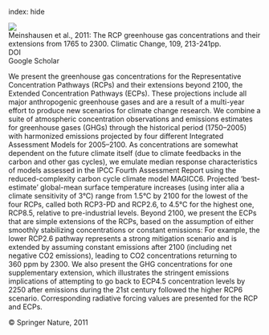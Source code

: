 index: hide

<div class="Citation">
    <div class="Citation-thumb CitationThumb-linked"  data-href="https://doi.org/10.1007/s10584-011-0156-z">
      <img src="https://static.claimspace.cloud/climate-study-static/refs/thumbs/13/Meinshausen_et_al_2011-thumb.png" />
    </div>

  <div class="Citation-body">
    <div class="Citation-text">Meinshausen et al., 2011: The RCP greenhouse gas concentrations and their extensions from 1765 to 2300. <span class="Article-journal">Climatic Change, </span><span class="Article-volume">109, </span>213-241pp.</div>
    <div class="Citation-links">
      <div class="CitationLink" data-href="https://doi.org/10.1007/s10584-011-0156-z">
        <div class="CitationLink-icon CitationLink-Doi"></div>
        <div class="CitationLink-text">DOI</div>
      </div>
      <div class="CitationLink" data-href="https://scholar.google.com/scholar?q=10.1007/s10584-011-0156-z">
        <div class="CitationLink-icon CitationLink-Scholar"></div>
        <div class="CitationLink-text">Google Scholar</div>
      </div>
    </div>
  </div>
</div>

We present the greenhouse gas concentrations for the Representative Concentration Pathways (RCPs) and their extensions beyond 2100, the Extended Concentration Pathways (ECPs). These projections include all major anthropogenic greenhouse gases and are a result of a multi-year effort to produce new scenarios for climate change research. We combine a suite of atmospheric concentration observations and emissions estimates for greenhouse gases (GHGs) through the historical period (1750–2005) with harmonized emissions projected by four different Integrated Assessment Models for 2005–2100. As concentrations are somewhat dependent on the future climate itself (due to climate feedbacks in the carbon and other gas cycles), we emulate median response characteristics of models assessed in the IPCC Fourth Assessment Report using the reduced-complexity carbon cycle climate model MAGICC6. Projected ‘best-estimate’ global-mean surface temperature increases (using inter alia a climate sensitivity of 3°C) range from 1.5°C by 2100 for the lowest of the four RCPs, called both RCP3-PD and RCP2.6, to 4.5°C for the highest one, RCP8.5, relative to pre-industrial levels. Beyond 2100, we present the ECPs that are simple extensions of the RCPs, based on the assumption of either smoothly stabilizing concentrations or constant emissions: For example, the lower RCP2.6 pathway represents a strong mitigation scenario and is extended by assuming constant emissions after 2100 (including net negative CO2 emissions), leading to CO2 concentrations returning to 360 ppm by 2300. We also present the GHG concentrations for one supplementary extension, which illustrates the stringent emissions implications of attempting to go back to ECP4.5 concentration levels by 2250 after emissions during the 21st century followed the higher RCP6 scenario. Corresponding radiative forcing values are presented for the RCP and ECPs.

<div class="Citation-copy">
&copy; Springer Nature, 2011
</div>